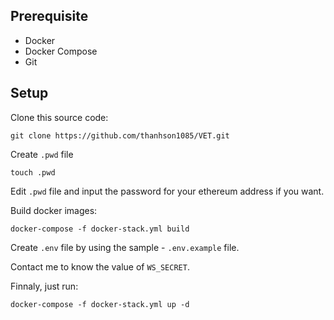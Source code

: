 
## Prerequisite
- Docker
- Docker Compose
- Git

## Setup

Clone this source code:
```
git clone https://github.com/thanhson1085/VET.git
```

Create `.pwd` file
```
touch .pwd
```

Edit `.pwd` file and input the password for your ethereum address if you want.

Build docker images:
```
docker-compose -f docker-stack.yml build
```

Create `.env` file by using the sample - `.env.example` file.

Contact me to know the value of `WS_SECRET`.

Finnaly, just run:
```
docker-compose -f docker-stack.yml up -d
```


